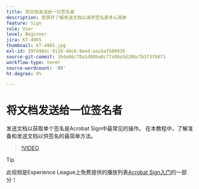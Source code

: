 ```yaml
---
title: 将文档发送给一位签名者
description: 登录并了解发送文档以请求签名是多么简单
feature: Sign
role: User
level: Beginner
jira: KT-4965
thumbnail: KT-4965.jpg
exl-id: 39f698dc-9118-48c6-9eed-aacbaf500939
source-git-commit: 3b4a86c78a1d80ba0c77a98a3d10bc7b1f3f6071
workflow-type: tm+mt
source-wordcount: '80'
ht-degree: 0%

---
```


# 将文档发送给一位签名者

发送文档以获取单个签名是Acrobat Sign中最常见的操作。 在本教程中，了解准备和发送文档以供签名的最简单方法。

>[!VIDEO](https://video.tv.adobe.com/v/3425276?quality=12&learn=on&hidetitle=true&captions=chi_hans)

>[!TIP]
>
>此视频是Experience League上免费提供的播放列表[&#x200B; Acrobat Sign入门](https://experienceleague.adobe.com/zh-hans/playlists/acrobat-sign-get-started-business-users)的一部分！